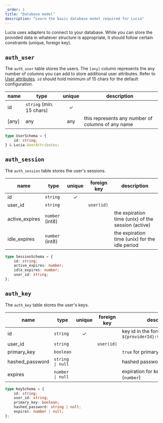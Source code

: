 ```yaml
---
_order: 1
title: "Database model"
description: "Learn the basic database model required for Lucia"
---
```


Lucia uses adapters to connect to your database. While you can store the provided data in whatever structure is appropriate, it should follow certain constraints (unique, foreign key).

## `auth_user`

The `auth_user` table stores the users. The `[any]` column represents the any number of columns you can add to store additional user attributes. Refer to [User attributes](/basics/user-attributes). `id` should hold minimum of 15 chars for the default configuration.

| name  | type                     | unique | description                                       |
| ----- | ------------------------ | :----: | ------------------------------------------------- |
| id    | `string` (min. 15 chars) |   ✓    |                                                   |
| [any] | any                      |  any   | this represents any number of columns of any name |

```ts
type UserSchema = {
	id: string;
} & Lucia.UserAttributes;
```

## `auth_session`

The `auth_session` table stores the user's sessions.

| name           | type            | unique | foreign key | description                                        |
| -------------- | --------------- | :----: | ----------- | -------------------------------------------------- |
| id             | `string`        |   ✓    |             |                                                    |
| user_id        | `string`        |        | `user(id)`  |                                                    |
| active_expires | `number` (int8) |        |             | the expiration time (unix) of the session (active) |
| idle_expires   | `number` (int8) |        |             | the expiration time (unix) for the idle period     |

```ts
type SessionSchema = {
	id: string;
	active_expires: number;
	idle_expires: number;
	user_id: string;
};
```

## `auth_key`

The `auth_key` table stores the user's keys.

| name            | type             | unique | foreign key | description                                              |
| --------------- | ---------------- | :----: | ----------- | -------------------------------------------------------- |
| id              | `string`         |   ✓    |             | key id in the form of: `${providerId}:${providerUserId}` |
| user_id         | `string`         |        | `user(id)`  |                                                          |
| primary_key     | `boolean`        |        |             | `true` for primary keys                                  |
| hashed_password | `string \| null` |        |             | hashed password of the key                               |
| expires         | `number \| null` |        |             | expiration for key if defined (`number`)                 |

```ts
type KeySchema = {
	id: string;
	user_id: string;
	primary_key: boolean;
	hashed_password: string | null;
	expires: number | null;
};
```
